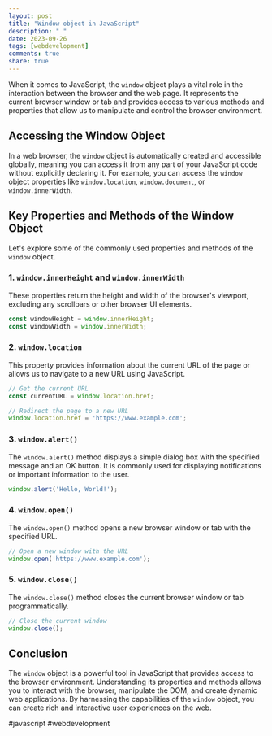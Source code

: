 ```yaml
---
layout: post
title: "Window object in JavaScript"
description: " "
date: 2023-09-26
tags: [webdevelopment]
comments: true
share: true
---
```


When it comes to JavaScript, the `window` object plays a vital role in the interaction between the browser and the web page. It represents the current browser window or tab and provides access to various methods and properties that allow us to manipulate and control the browser environment.

## Accessing the Window Object

In a web browser, the `window` object is automatically created and accessible globally, meaning you can access it from any part of your JavaScript code without explicitly declaring it. For example, you can access the `window` object properties like `window.location`, `window.document`, or `window.innerWidth`.

## Key Properties and Methods of the Window Object

Let's explore some of the commonly used properties and methods of the `window` object.

### 1. `window.innerHeight` and `window.innerWidth`

These properties return the height and width of the browser's viewport, excluding any scrollbars or other browser UI elements.

```javascript
const windowHeight = window.innerHeight;
const windowWidth = window.innerWidth;
```

### 2. `window.location`

This property provides information about the current URL of the page or allows us to navigate to a new URL using JavaScript.

```javascript
// Get the current URL
const currentURL = window.location.href;

// Redirect the page to a new URL
window.location.href = 'https://www.example.com';
```

### 3. `window.alert()`

The `window.alert()` method displays a simple dialog box with the specified message and an OK button. It is commonly used for displaying notifications or important information to the user.

```javascript
window.alert('Hello, World!');
```

### 4. `window.open()`

The `window.open()` method opens a new browser window or tab with the specified URL.

```javascript
// Open a new window with the URL
window.open('https://www.example.com');
```

### 5. `window.close()`

The `window.close()` method closes the current browser window or tab programmatically.

```javascript
// Close the current window
window.close();
```

## Conclusion

The `window` object is a powerful tool in JavaScript that provides access to the browser environment. Understanding its properties and methods allows you to interact with the browser, manipulate the DOM, and create dynamic web applications. By harnessing the capabilities of the `window` object, you can create rich and interactive user experiences on the web.

#javascript #webdevelopment